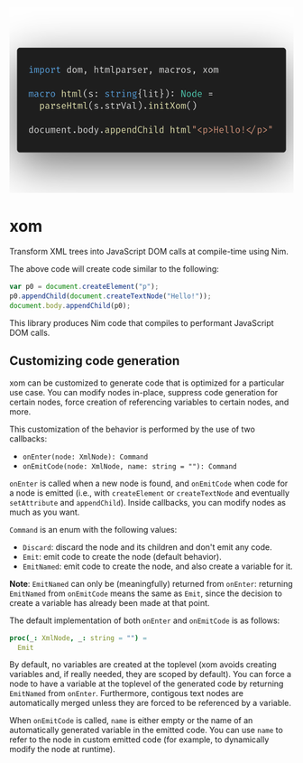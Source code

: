 ![hello.nim](examples/hello/hello.png)

# xom

Transform XML trees into JavaScript DOM calls at compile-time using Nim.

The above code will create code similar to the following:

```javascript
var p0 = document.createElement("p");
p0.appendChild(document.createTextNode("Hello!"));
document.body.appendChild(p0);
```

This library produces Nim code that compiles to performant JavaScript DOM
calls.

## Customizing code generation

xom can be customized to generate code that is optimized for a particular use
case. You can modify nodes in-place, suppress code generation for certain
nodes, force creation of referencing variables to certain nodes, and more.

This customization of the behavior is performed by the use of two callbacks:
- `onEnter(node: XmlNode): Command`
- `onEmitCode(node: XmlNode, name: string = ""): Command`

`onEnter` is called when a new node is found, and `onEmitCode` when code
for a node is emitted (i.e., with `createElement` or `createTextNode` and
eventually `setAttribute` and `appendChild`).
Inside callbacks, you can modify nodes as much as you want.

`Command` is an enum with the following values:
- `Discard`: discard the node and its children and don't emit any code.
- `Emit`: emit code to create the node (default behavior).
- `EmitNamed`: emit code to create the node, and also create a variable for
it.

**Note**: `EmitNamed` can only be (meaningfully) returned from `onEnter`:
returning `EmitNamed` from `onEmitCode` means the same as `Emit`, since the
decision to create a variable has already been made at that point.

The default implementation of both `onEnter` and `onEmitCode` is as follows:

```nim
proc(_: XmlNode, _: string = "") =
  Emit
```

By default, no variables are created at the toplevel (xom avoids creating
variables and, if really needed, they are scoped by default).
You can force a node to have a variable at the toplevel of the generated code
by returning `EmitNamed` from `onEnter`.
Furthermore, contigous text nodes are automatically merged unless they are
forced to be referenced by a variable.

When `onEmitCode` is called, `name` is either empty or the name of an
automatically generated variable in the emitted code.
You can use `name` to refer to the node in custom emitted code (for example,
to dynamically modify the node at runtime).
